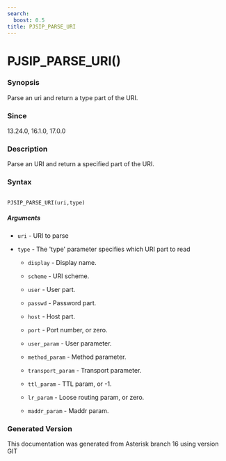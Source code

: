 ```yaml
---
search:
  boost: 0.5
title: PJSIP_PARSE_URI
---
```


# PJSIP_PARSE_URI()

### Synopsis

Parse an uri and return a type part of the URI.

### Since

13.24.0, 16.1.0, 17.0.0

### Description

Parse an URI and return a specified part of the URI.<br>


### Syntax


```

PJSIP_PARSE_URI(uri,type)
```
##### Arguments


* `uri` - URI to parse<br>

* `type` - The 'type' parameter specifies which URI part to read<br>

    * `display` - Display name.<br>

    * `scheme` - URI scheme.<br>

    * `user` - User part.<br>

    * `passwd` - Password part.<br>

    * `host` - Host part.<br>

    * `port` - Port number, or zero.<br>

    * `user_param` - User parameter.<br>

    * `method_param` - Method parameter.<br>

    * `transport_param` - Transport parameter.<br>

    * `ttl_param` - TTL param, or -1.<br>

    * `lr_param` - Loose routing param, or zero.<br>

    * `maddr_param` - Maddr param.<br>


### Generated Version

This documentation was generated from Asterisk branch 16 using version GIT 